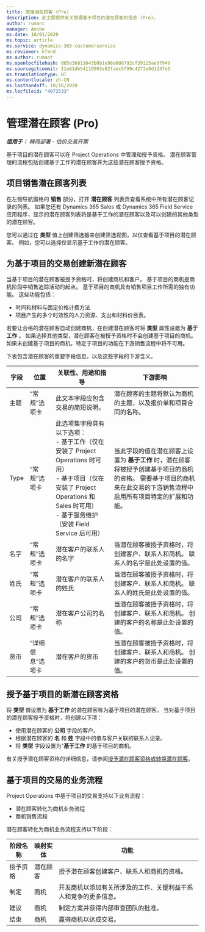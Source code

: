 ```yaml
---
title: 管理潜在顾客 (Pro)
description: 此主题提供有关管理基于项目的潜在顾客的信息 (Pro)。
author: rumant
manager: Annbe
ms.date: 10/01/2020
ms.topic: article
ms.service: dynamics-365-customerservice
ms.reviewer: kfend
ms.author: rumant
ms.openlocfilehash: 005e36811643b0b1e98a686792cf39125ae97949
ms.sourcegitcommit: 11a61db54119503e82faec5f99c4273e8d1247e5
ms.translationtype: HT
ms.contentlocale: zh-CN
ms.lasthandoff: 10/16/2020
ms.locfileid: "4072533"
---
```

# <a name="manage-leads-pro"></a>管理潜在顾客 (Pro)

_**适用于：** 精简部署 - 估价交易开票_

基于项目的潜在顾客可以在 Project Operations 中管理和授予资格。 潜在顾客管理的流程包括创建基于工作的潜在顾客并为这些潜在顾客授予资格。 

## <a name="list-of-project-sales-leads"></a>项目销售潜在顾客列表

在左侧导航窗格的 **销售** 部分，打开 **潜在顾客** 列表页查看系统中所有潜在顾客记录的列表。 如果您还有 Dynamics 365 Sales 或 Dynamics 365 Field Service 应用程序，显示的潜在顾客列表将是基于工作的潜在顾客以及可以创建的其他类型的潜在顾客。

您可以通过在 **类型** 值上创建筛选器来创建筛选视图，以仅查看基于项目的潜在顾客。 例如，您可以选择仅显示基于工作的潜在顾客。

## <a name="creating-a-new-lead-for-a-project-based-deal"></a>为基于项目的交易创建新潜在顾客

当基于项目的潜在顾客被授予资格时，将创建商机和客户。 基于项目的商机是商机阶段中销售追踪活动的起点。 基于项目的商机具有销售项目工作所需的独有功能。 这些功能包括：

- 时间和材料与固定价格计费方法
- 项目产生的多个时效性的人力资源、支出和材料价目表。

若要让合格的潜在顾客自动创建商机，在创建潜在顾客时将 **类型** 属性设置为 **基于工作** 。 如果选择其他类型，潜在顾客在被授予资格时不会创建基于项目的商机。 如果未创建基于项目的商机，特定于项目的功能在下游销售流程中将不可用。

下表包含潜在顾客的重要字段信息，以及这些字段的下游含义。

| **字段** | **位置** | **关联性、用途和指导** | **下游影响** |
| --- | --- | --- | --- |
| 主题 | “常规”选项卡 | 此文本字段应包含交易的简短说明。 | 潜在顾客的主题将默认为商机的主题，以及报价单和项目合同的名称。 |
| Type | “常规”选项卡 | 此选项集字段具有以下选项：</br>- 基于工作（仅在安装了 Project Operations 时可用）</br>- 基于项目（仅在安装了 Project Operations 和 Sales 时可用）</br>- 基于服务维护（安装 Field Service 后可用） | 当此字段的值在潜在顾客上设置为 **基于工作** 时，潜在顾客将被授予创建基于项目的商机的资格。 需要基于项目的商机来在此交易的下游销售流程中启用所有项目特定的扩展和功能。 |
| 名字 | “常规”选项卡 | 潜在客户的联系人的名字 | 当潜在顾客被授予资格时，将创建客户、联系人和商机。 联系人的名字是此处设置的值。 |
| 姓氏 | “常规”选项卡 | 潜在客户的联系人的姓氏 | 当潜在顾客被授予资格时，将创建客户、联系人和商机。 联系人的姓氏是此处设置的值。 |
| 公司 | “常规”选项卡 | 潜在客户公司的名称 | 当潜在顾客被授予资格时，将创建客户、联系人和商机。 创建的客户的名称是此处设置的值。 |
| 货币 | “详细信息”选项卡 | 潜在客户的货币 | 当潜在顾客被授予资格时，将创建客户、联系人和商机。 创建的客户的货币是此处设置的值。 |

## <a name="qualify-a-new-project-based-lead"></a>授予基于项目的新潜在顾客资格

将 **类型** 值设置为 **基于工作** 的潜在顾客称为基于项目的潜在顾客。 当对基于项目的潜在顾客授予资格时，将创建以下项：

- 使用潜在顾客的 **公司** 字段的客户。
- 根据潜在顾客的 **名** 和 **姓** 字段中的值与客户关联的联系人记录。
- 将 **类型** 字段设置为&quot;**基于工作** 的基于项目的商机。

有关授予潜在顾客资格的详细信息，请参阅[授予潜在顾客资格或转换潜在顾客](https://docs.microsoft.com/dynamics365/sales-enterprise/qualify-lead-convert-opportunity-sales)。

## <a name="business-process-flow-for-project-based-deals"></a>基于项目的交易的业务流程

Project Operations 中基于项目的交易支持以下业务流程：

- 潜在顾客转化为商机业务流程
- 商机销售流程

潜在顾客转化为商机业务流程支持以下阶段：

| 阶段名称 | 映射实体 | 功能 |
| --- | --- | --- |
| 授予资格 | 潜在顾客 | 授予潜在顾客创建客户、联系人和商机的资格。 |
| 制定 | 商机​​ | 开发商机以添加有关所涉及的工作、关键利益干系人和竞争的更多信息。 |
| 建议 | 商机​​ | 制定方案并获得内部审查团队的批准。 |
| 结束 | 商机​​ | 赢得商机以达成交易。 |
